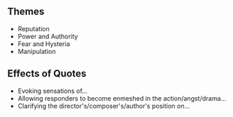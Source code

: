 ## Themes
- Reputation
- Power and Authority
- Fear and Hysteria
- Manipulation

## Effects of Quotes
- Evoking sensations of...
- Allowing responders to become enmeshed in the action/angst/drama...
- Clarifying the director's/composer's/author's position on...
